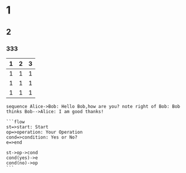 # 1

## 2

### 333

| 1    | 2    | 3    |
| ---- | ---- | ---- |
| 1    | 1    | 1    |
| 1    | 1    | 1    |
| 1    | 1    | 1    |

```sequence
sequence Alice->Bob: Hello Bob,how are you? note right of Bob: Bob thinks Bob-->Alice: I am good thanks! 
```

~~~flow
```flow
st=>start: Start
op=>operation: Your Operation
cond=>condition: Yes or No?
e=>end

st->op->cond
cond(yes)->e
cond(no)->op
```
~~~

